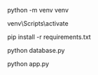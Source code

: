 python -m venv venv

venv\Scripts\activate

pip install -r requirements.txt

python database.py

python app.py
